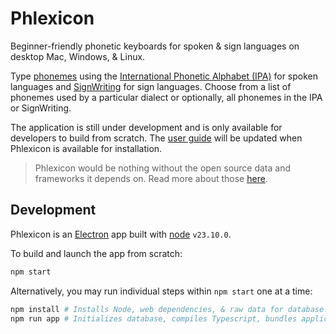 # Phlexicon

Beginner-friendly phonetic keyboards for spoken & sign languages on desktop Mac, Windows, & Linux.

Type [phonemes](https://en.wikipedia.org/wiki/Phoneme) using the [International Phonetic Alphabet (IPA)](https://en.wikipedia.org/wiki/International_Phonetic_Alphabet)
for spoken languages and [SignWriting](https://www.signwriting.org/about/) for sign languages.
Choose from a list of phonemes used by a particular dialect or optionally, all phonemes in the IPA or SignWriting.

The application is still under development and is only available for developers to build from scratch.
The [user guide](https://mxskylar.github.io/phlexicon/) will be updated when Phlexicon is available for installation.

> Phlexicon would be nothing without the open source data and frameworks it depends on.
> Read more about those [here](https://mxskylar.github.io/phlexicon/attribution).

## Development

Phlexicon is an [Electron](https://www.electronjs.org/) app built with [node](https://nodejs.org/) `v23.10.0`.

To build and launch the app from scratch:
```bash
npm start
```

Alternatively, you may run individual steps within `npm start` one at a time:
```bash
npm install # Installs Node, web dependencies, & raw data for database
npm run app # Initializes database, compiles Typescript, bundles application, then launches Electron app
```